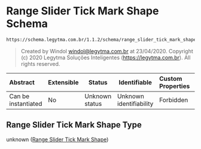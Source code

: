 # Range Slider Tick Mark Shape Schema

```txt
https://schema.legytma.com.br/1.1.2/schema/range_slider_tick_mark_shape.schema.json
```




> Created by Windol [windol@legytma.com.br](mailto:windol@legytma.com.br) at 23/04/2020.
> Copyright (c) 2020 Legytma Soluções Inteligentes (<https://legytma.com.br>). All rights reserved.
>

| Abstract            | Extensible | Status         | Identifiable            | Custom Properties | Additional Properties | Access Restrictions | Defined In                                                                                                            |
| :------------------ | ---------- | -------------- | ----------------------- | :---------------- | --------------------- | ------------------- | --------------------------------------------------------------------------------------------------------------------- |
| Can be instantiated | No         | Unknown status | Unknown identifiability | Forbidden         | Allowed               | none                | [range_slider_tick_mark_shape.schema.json](../schema/range_slider_tick_mark_shape.schema.json) |

## Range Slider Tick Mark Shape Type

unknown ([Range Slider Tick Mark Shape](range_slider_tick_mark_shape.md))

